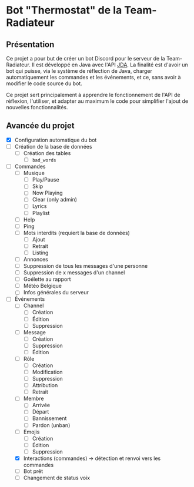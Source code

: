 # Bot "Thermostat" de la Team-Radiateur
## Présentation
Ce projet a pour but de créer un bot Discord pour le serveur de la Team-Radiateur. Il est développé en Java avec l'API [JDA](https://jda.wiki/).
La finalité est d'avoir un bot qui puisse, via le système de réflection de Java, charger automatiquement les commandes et les événements, et ce, sans avoir à modifier le code source du bot.

Ce projet sert principalement à apprendre le fonctionnement de l'API de réflexion, l'utiliser, et adapter au maximum le code pour simplifier l'ajout de nouvelles fonctionnalités.

## Avancée du projet
- [x] Configuration automatique du bot
- [ ] Création de la base de données
  - [ ] Création des tables
    - [ ] `bad_words`
- [ ] Commandes
  - [ ] Musique
    - [ ] Play/Pause
    - [ ] Skip
    - [ ] Now Playing
    - [ ] Clear (only admin)
    - [ ] Lyrics
    - [ ] Playlist
  - [ ] Help
  - [ ] Ping
  - [ ] Mots interdits (requiert la base de données)
    - [ ] Ajout
    - [ ] Retrait
    - [ ] Listing
  - [ ] Annonces
  - [ ] Suppression de tous les messages d'une personne
  - [ ] Suppression de x messages d'un channel
  - [ ] Goélette au rapport
  - [ ] Météo Belgique
  - [ ] Infos générales du serveur
- [ ] Événements
  - [ ] Channel
    - [ ] Création
    - [ ] Édition
    - [ ] Suppression
  - [ ] Message
    - [ ] Création
    - [ ] Suppression
    - [ ] Édition
  - [ ] Rôle
    - [ ] Création
    - [ ] Modification
    - [ ] Suppression
    - [ ] Attribution
    - [ ] Retrait
  - [ ] Membre
    - [ ] Arrivée
    - [ ] Départ
    - [ ] Bannissement
    - [ ] Pardon (unban)
  - [ ] Emojis
    - [ ] Création
    - [ ] Édition
    - [ ] Suppression
  - [x] Interactions (commandes) → détection et renvoi vers les commandes
  - [ ] Bot prêt
  - [ ] Changement de status voix
